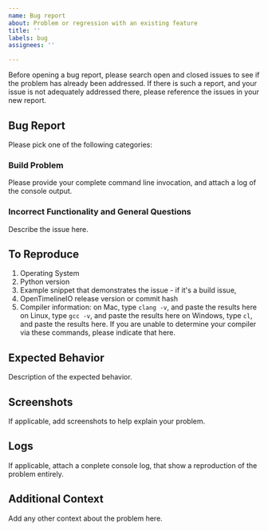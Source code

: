 ```yaml
---
name: Bug report
about: Problem or regression with an existing feature
title: ''
labels: bug
assignees: ''

---
```


Before opening a bug report, please search open and closed issues to see if the problem has already been addressed. If there is such a report, and your issue is not adequately addressed there, please reference the issues in your new report.

## Bug Report

Please pick one of the following categories:

### Build Problem

Please provide your complete command line invocation, and attach a log of the console output.

### Incorrect Functionality and General Questions

Describe the issue here.

## To Reproduce

1. Operating System
2. Python version
3. Example snippet that demonstrates the issue - if it's a build issue,
4. OpenTimelineIO release version or commit hash
5. Compiler information:
    on Mac, type `clang -v`, and paste the results here
    on Linux, type `gcc -v`, and paste the results here
    on Windows, type `cl`, and paste the results here.
    If you are unable to determine your compiler via these commands, please indicate that here.

## Expected Behavior

Description of the expected behavior.

## Screenshots

If applicable, add screenshots to help explain your problem.

## Logs

If applicable, attach a conplete console log, that show a reproduction of the problem entirely.

## Additional Context

Add any other context about the problem here.
